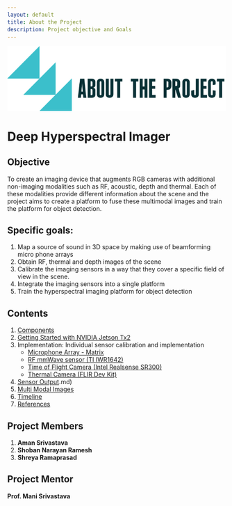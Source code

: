 ```yaml
---
layout: default
title: About the Project
description: Project objective and Goals
---
```

![About the Project](about.jpg)

# Deep Hyperspectral Imager

## Objective
To create  an imaging device that augments RGB cameras with additional non-imaging modalities such as RF, acoustic, depth and thermal.
Each of these modalities provide different information about the scene and the project aims to create a platform to fuse these multimodal images and train the platform for object detection.

## Specific goals:
1. Map a source of sound in 3D space by making use of beamforming micro phone arrays
2. Obtain RF, thermal and depth images of the scene
3. Calibrate the imaging sensors in a way that they cover a specific field of view in the scene.
4. Integrate the imaging sensors into a single platform
5. Train the hyperspectral imaging platform for object detection

## Contents
  1. [Components](components.md)
  2. [Getting Started with NVIDIA Jetson Tx2](getting_started.md)
  3. Implementation: Individual sensor calibration and implementation
     * [Microphone Array - Matrix](Matrix.md)
     * [RF mmWave sensor (TI IWR1642)](RF_mmwave.md)
     * [Time of Flight Camera (Intel Realsense SR300)](Realsense_sr300.md)
     * [Thermal Camera (FLIR Dev Kit)](flir.md)
  4. [Sensor Output](sensor_output).md)
  5. [Multi Modal Images](multimodal.md)
  6. [Timeline](timeline.md)
  7. [References](references.md)

## Project Members
1. **Aman Srivastava**
2. **Shoban Narayan Ramesh**
3. **Shreya Ramaprasad**

## Project Mentor
**Prof. Mani Srivastava**
